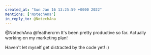 ```yaml
---
created_at: "Sun Jan 16 13:25:59 +0000 2022"
mentions: ['NotechAna']
in_reply_to: @NotechAna
---
```


@NotechAna @feathercrm It's been pretty productive so far. Actually working on my marketing plan!

Haven't let myself get distracted by the code yet! :)
